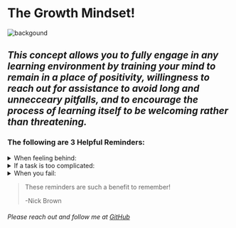 # The Growth Mindset!

![backgound](https://user-images.githubusercontent.com/119603466/214134959-30be898b-afd6-49e5-aef1-40ab73f3f0a4.jpg)


## ***This concept allows you to fully engage in any learning environment by training your mind to remain in a place of positivity, willingness to reach out for assistance to avoid long and unnecceary pitfalls, and to encourage the process of learning itself to be welcoming rather than threatening.***

### The following are 3 Helpful Reminders:

<details><summary>When feeling behind:</summary>
<p>
  
##### Re-focus, breath, and know you can ask questions at the next break to catch up.
  
</p>
</details>

<details><summary>If a task is too complicated:</summary>
<p>
  
##### Think about the larger goal, but then break it down into smaller manageable steps.
  
</p>
</details>

<details><summary>When you fail:</summary>
<p>
  
##### Remember everyone does. Learn what you can from your mistake, and simply try to improve upon it.
  
</p>
</details>

>These reminders are such a benefit to remember!
>
>-Nick Brown

###### Please reach out and follow me at [GitHub](https://github.com/NicholasBrown-01)


